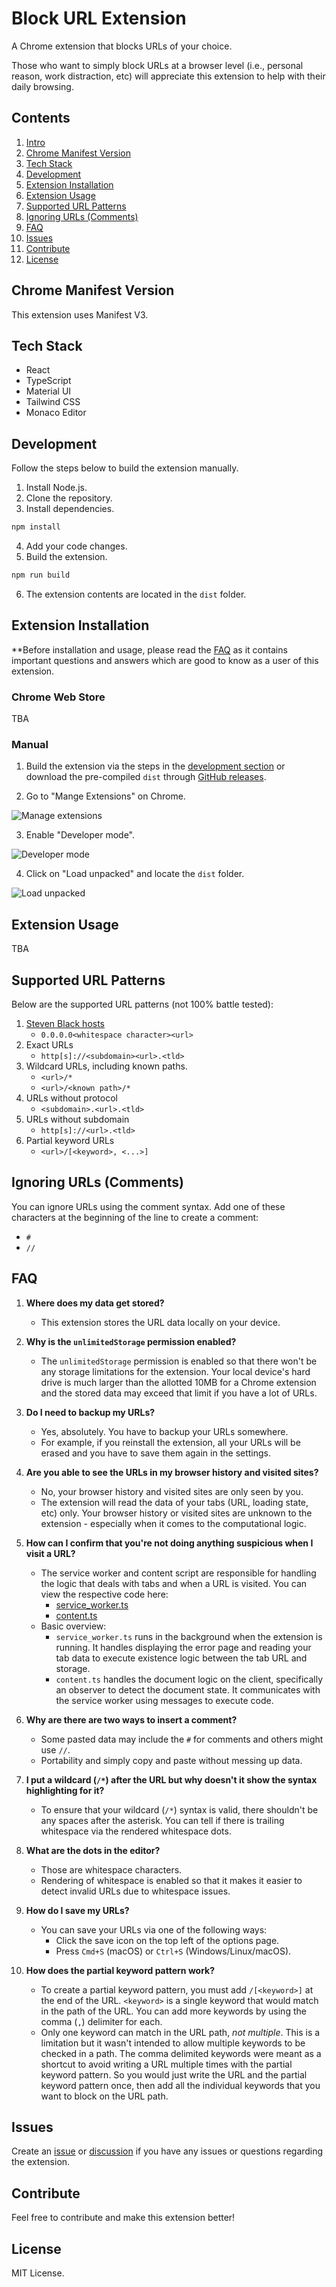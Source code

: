 # Block URL Extension

A Chrome extension that blocks URLs of your choice.

Those who want to simply block URLs at a browser level (i.e., personal reason, work distraction, etc) will appreciate this extension to help with their daily browsing.

## Contents

1. [Intro](#block-url-extension)
2. [Chrome Manifest Version](#chrome-manifest-version)
3. [Tech Stack](#tech-stack)
4. [Development](#development)
5. [Extension Installation](#extension-installation)
6. [Extension Usage](#extension-usage)
7. [Supported URL Patterns](#supported-url-patterns)
8. [Ignoring URLs (Comments)](#ignoring-urls-comments)
9. [FAQ](#faq)
10. [Issues](#issues)
11. [Contribute](#contribute)
12. [License](#license)

## Chrome Manifest Version

This extension uses Manifest V3.

## Tech Stack

- React
- TypeScript
- Material UI
- Tailwind CSS
- Monaco Editor

## Development

Follow the steps below to build the extension manually.

1. Install Node.js.
2. Clone the repository.
3. Install dependencies.

```bash
npm install
```

4. Add your code changes.
5. Build the extension.

```bash
npm run build
```

6. The extension contents are located in the `dist` folder.

## Extension Installation

\*\*Before installation and usage, please read the [FAQ](#faq) as it contains important questions and answers which are good to know as a user of this extension.

### Chrome Web Store

TBA

### Manual

1. Build the extension via the steps in the [development section](#development) or download the pre-compiled `dist` through [GitHub releases](https://github.com/alexwkleung/block-url-extension/releases).

2. Go to "Mange Extensions" on Chrome.

![Manage extensions](./docs-assets/manage-extensions.png)

3. Enable "Developer mode".

![Developer mode](./docs-assets/developer-mode.png)

4. Click on "Load unpacked" and locate the `dist` folder.

![Load unpacked](./docs-assets/load-unpacked.png)

## Extension Usage

TBA

## Supported URL Patterns

Below are the supported URL patterns (not 100% battle tested):

1. [Steven Black hosts](https://github.com/StevenBlack/hosts)
   - `0.0.0.0<whitespace character><url>`
2. Exact URLs
   - `http[s]://<subdomain><url>.<tld>`
3. Wildcard URLs, including known paths.
   - `<url>/*`
   - `<url>/<known path>/*`
4. URLs without protocol
   - `<subdomain>.<url>.<tld>`
5. URLs without subdomain
   - `http[s]://<url>.<tld>`
6. Partial keyword URLs
   - `<url>/[<keyword>, <...>]`

## Ignoring URLs (Comments)

You can ignore URLs using the comment syntax. Add one of these characters at the beginning of the line to create a comment:

- `#`
- `//`

## FAQ

1. **Where does my data get stored?**

   - This extension stores the URL data locally on your device.

2. **Why is the `unlimitedStorage` permission enabled?**

   - The `unlimitedStorage` permission is enabled so that there won't be any storage limitations for the extension. Your local device's hard drive is much larger than the allotted 10MB for a Chrome extension and the stored data may exceed that limit if you have a lot of URLs.

3. **Do I need to backup my URLs?**

   - Yes, absolutely. You have to backup your URLs somewhere.
   - For example, if you reinstall the extension, all your URLs will be erased and you have to save them again in the settings.

4. **Are you able to see the URLs in my browser history and visited sites?**

   - No, your browser history and visited sites are only seen by you.
   - The extension will read the data of your tabs (URL, loading state, etc) only. Your browser history or visited sites are unknown to the extension - especially when it comes to the computational logic.

5. **How can I confirm that you're not doing anything suspicious when I visit a URL?**

   - The service worker and content script are responsible for handling the logic that deals with tabs and when a URL is visited. You can view the respective code here:
     - [service_worker.ts](https://github.com/alexwkleung/block-url-extension/blob/main/src/service-worker/service_worker.ts)
     - [content.ts](https://github.com/alexwkleung/block-url-extension/blob/main/src/content/content.ts)
   - Basic overview:
     - `service_worker.ts` runs in the background when the extension is running. It handles displaying the error page and reading your tab data to execute existence logic between the tab URL and storage.
     - `content.ts` handles the document logic on the client, specifically an observer to detect the document state. It communicates with the service worker using messages to execute code.

6. **Why are there are two ways to insert a comment?**

   - Some pasted data may include the `#` for comments and others might use `//`.
   - Portability and simply copy and paste without messing up data.

7. **I put a wildcard (`/*`) after the URL but why doesn't it show the syntax highlighting for it?**

   - To ensure that your wildcard (`/*`) syntax is valid, there shouldn't be any spaces after the asterisk. You can tell if there is trailing whitespace via the rendered whitespace dots.

8. **What are the dots in the editor?**

   - Those are whitespace characters.
   - Rendering of whitespace is enabled so that it makes it easier to detect invalid URLs due to whitespace issues.

9. **How do I save my URLs?**

   - You can save your URLs via one of the following ways:
     - Click the save icon on the top left of the options page.
     - Press `Cmd+S` (macOS) or `Ctrl+S` (Windows/Linux/macOS).

10. **How does the partial keyword pattern work?**

    - To create a partial keyword pattern, you must add `/[<keyword>]` at the end of the URL. `<keyword>` is a single keyword that would match in the path of the URL. You can add more keywords by using the comma (`,`) delimiter for each.
    - Only one keyword can match in the URL path, _not multiple_. This is a limitation but it wasn't intended to allow multiple keywords to be checked in a path. The comma delimited keywords were meant as a shortcut to avoid writing a URL multiple times with the partial keyword pattern. So you would just write the URL and the partial keyword pattern once, then add all the individual keywords that you want to block on the URL path.

## Issues

Create an [issue](https://github.com/alexwkleung/block-url-extension/issues) or [discussion](https://github.com/alexwkleung/block-url-extension/discussions) if you have any issues or questions regarding the extension.

## Contribute

Feel free to contribute and make this extension better!

## License

MIT License.
